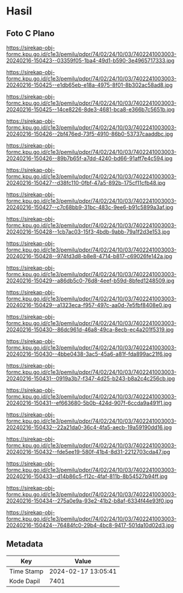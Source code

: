 # Hasil

## Foto C Plano

https://sirekap-obj-formc.kpu.go.id/c1e3/pemilu/pdpr/74/02/24/10/03/7402241003003-20240216-150423--03359f05-1ba4-49d1-b590-3e4965717333.jpg

https://sirekap-obj-formc.kpu.go.id/c1e3/pemilu/pdpr/74/02/24/10/03/7402241003003-20240216-150425--e1db65eb-e18a-4975-8f01-8b302ac58ad8.jpg

https://sirekap-obj-formc.kpu.go.id/c1e3/pemilu/pdpr/74/02/24/10/03/7402241003003-20240216-150425--14ce8226-8de3-4681-bca8-e366b7c5651b.jpg

https://sirekap-obj-formc.kpu.go.id/c1e3/pemilu/pdpr/74/02/24/10/03/7402241003003-20240216-150426--2bf476ed-73f5-4910-86b0-53737caaddbc.jpg

https://sirekap-obj-formc.kpu.go.id/c1e3/pemilu/pdpr/74/02/24/10/03/7402241003003-20240216-150426--89b7b65f-a7dd-4240-bd66-91aff7e4c594.jpg

https://sirekap-obj-formc.kpu.go.id/c1e3/pemilu/pdpr/74/02/24/10/03/7402241003003-20240216-150427--d38fc110-0fbf-47a5-892b-175cf11cfb48.jpg

https://sirekap-obj-formc.kpu.go.id/c1e3/pemilu/pdpr/74/02/24/10/03/7402241003003-20240216-150427--c7c68bb9-31bc-483c-9ee6-b91c5899a3af.jpg

https://sirekap-obj-formc.kpu.go.id/c1e3/pemilu/pdpr/74/02/24/10/03/7402241003003-20240216-150428--1cb7ac03-15f3-4bdb-9abb-79a1f2d3e153.jpg

https://sirekap-obj-formc.kpu.go.id/c1e3/pemilu/pdpr/74/02/24/10/03/7402241003003-20240216-150428--974fd3d8-b8e8-4714-b817-c69026fe142a.jpg

https://sirekap-obj-formc.kpu.go.id/c1e3/pemilu/pdpr/74/02/24/10/03/7402241003003-20240216-150429--a86db5c0-76d8-4eef-b59d-8bfed1248509.jpg

https://sirekap-obj-formc.kpu.go.id/c1e3/pemilu/pdpr/74/02/24/10/03/7402241003003-20240216-150429--a1323eca-f957-497c-aa0d-7e5fbf8408e0.jpg

https://sirekap-obj-formc.kpu.go.id/c1e3/pemilu/pdpr/74/02/24/10/03/7402241003003-20240216-150430--86dc961d-46a8-49ca-8ecb-ec4a201f5319.jpg

https://sirekap-obj-formc.kpu.go.id/c1e3/pemilu/pdpr/74/02/24/10/03/7402241003003-20240216-150430--4bbe0438-3ac5-45a6-a81f-fda899ac21f6.jpg

https://sirekap-obj-formc.kpu.go.id/c1e3/pemilu/pdpr/74/02/24/10/03/7402241003003-20240216-150431--0919a3b7-f347-4d25-b243-b8a2c4c256cb.jpg

https://sirekap-obj-formc.kpu.go.id/c1e3/pemilu/pdpr/74/02/24/10/03/7402241003003-20240216-150431--ef663680-5b0b-424d-907f-6ccda9a491f1.jpg

https://sirekap-obj-formc.kpu.go.id/c1e3/pemilu/pdpr/74/02/24/10/03/7402241003003-20240216-150432--22a21da0-36c4-4fa5-aecb-19a59190dd16.jpg

https://sirekap-obj-formc.kpu.go.id/c1e3/pemilu/pdpr/74/02/24/10/03/7402241003003-20240216-150432--fde5ee19-580f-41b4-8d31-2212703cda47.jpg

https://sirekap-obj-formc.kpu.go.id/c1e3/pemilu/pdpr/74/02/24/10/03/7402241003003-20240216-150433--d14b86c5-f12c-4faf-811b-8b54527b94ff.jpg

https://sirekap-obj-formc.kpu.go.id/c1e3/pemilu/pdpr/74/02/24/10/03/7402241003003-20240216-150434--275a0e9a-93e2-41b2-b8af-6334f44e93f0.jpg

https://sirekap-obj-formc.kpu.go.id/c1e3/pemilu/pdpr/74/02/24/10/03/7402241003003-20240216-150424--76484fc0-29b4-4bc8-9417-501da10d02d3.jpg


## Metadata

| Key        | Value               |
| ---------- | ------------------- |
| Time Stamp | 2024-02-17 13:05:41 |
| Kode Dapil | 7401                |



